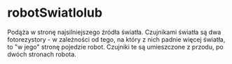 # robotSwiatlolub
Podąża w stronę najsilniejszego źródła światła.
Czujnikami światła są dwa fotorezystory - w zależności od tego, na który z nich padnie więcej światła, to "w jego" stronę pojedzie robot.
Czujniki te są umieszczone z przodu, po dwóch stronach robota.
